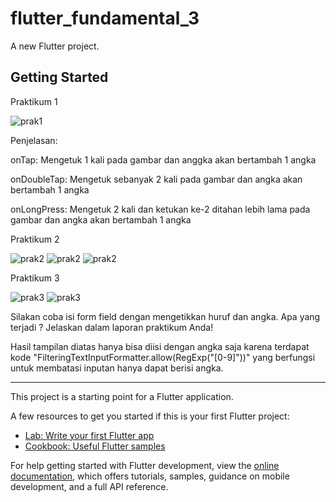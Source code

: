 # flutter_fundamental_3

A new Flutter project.

## Getting Started
Praktikum 1

![prak1](image/prak1.png)

Penjelasan:

onTap: Mengetuk 1 kali pada gambar dan anggka akan bertambah 1 angka

onDoubleTap: Mengetuk sebanyak 2 kali pada gambar dan angka akan bertambah 1 angka

onLongPress: Mengetuk 2 kali dan ketukan ke-2 ditahan lebih lama pada gambar dan angka akan bertambah 1 angka

Praktikum 2

![prak2](image/prak2awal.png)
![prak2](image/prak21.png)
![prak2](image/prak22.png)

Praktikum 3

![prak3](image/prak3.png)
![prak3](image/prak3isi.png)

Silakan coba isi form field dengan mengetikkan huruf dan angka. Apa yang terjadi ? Jelaskan dalam laporan praktikum Anda!

Hasil tampilan diatas hanya bisa diisi dengan angka saja karena terdapat kode  "FilteringTextInputFormatter.allow(RegExp("[0-9]"))" yang berfungsi untuk membatasi inputan hanya dapat berisi angka.

---------------------------

This project is a starting point for a Flutter application.

A few resources to get you started if this is your first Flutter project:

- [Lab: Write your first Flutter app](https://docs.flutter.dev/get-started/codelab)
- [Cookbook: Useful Flutter samples](https://docs.flutter.dev/cookbook)

For help getting started with Flutter development, view the
[online documentation](https://docs.flutter.dev/), which offers tutorials,
samples, guidance on mobile development, and a full API reference.
